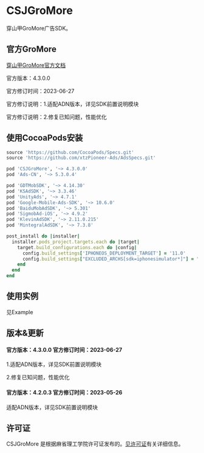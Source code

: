 # CSJGroMore
穿山甲GroMore广告SDK。

## 官方GroMore
[穿山甲GroMore官方文档](https://www.csjplatform.com/union/media/union/download/detail?id=79&osType=ios&locale=zh-CN&backPath=/union/media/union/download/groMore)
<p>官方版本：4.3.0.0<br>
<p>官方修订时间：2023-06-27<br>
<p>官方修订说明：1.适配ADN版本，详见SDK前置说明模块<br>
<p>官方修订说明：2.修复已知问题，性能优化<br>

## 使用CocoaPods安装
```ruby
source 'https://github.com/CocoaPods/Specs.git'
source 'https://github.com/xtzPioneer-Ads/AdsSpecs.git'
```
```ruby
pod 'CSJGroMore', '~> 4.3.0.0'
pod 'Ads-CN', '~> 5.3.0.4'
```
```ruby
pod 'GDTMobSDK', '~> 4.14.30'
pod 'KSAdSDK', '~> 3.3.46'
pod 'UnityAds', '~> 4.7.1'
pod 'Google-Mobile-Ads-SDK', '~> 10.6.0'
pod 'BaiduMobAdSDK', '~> 5.301'
pod 'SigmobAd-iOS', '~> 4.9.2'
pod 'KlevinAdSDK', '~> 2.11.0.215'
pod 'MintegralAdSDK', '~> 7.3.8'
```
```ruby
post_install do |installer|
  installer.pods_project.targets.each do |target|
    target.build_configurations.each do |config|
      config.build_settings['IPHONEOS_DEPLOYMENT_TARGET'] = '11.0'
      config.build_settings["EXCLUDED_ARCHS[sdk=iphonesimulator*]"] = "arm64"
    end
  end
end
```

## 使用实例
见Example

## 版本&更新

#### 官方版本：4.3.0.0 官方修订时间：2023-06-27
<p>1.适配ADN版本，详见SDK前置说明模块<br>
<p>2.修复已知问题，性能优化<br>

#### 官方版本：4.2.0.3 官方修订时间：2023-05-26
<p>适配ADN版本，详见SDK前置说明模块<br>

## 许可证
CSJGroMore 是根据麻省理工学院许可证发布的。[见许可证](https://github.com/xtzPioneer-Ads/CSJGroMore/blob/main/LICENSE)有关详细信息。

